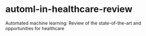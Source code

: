 # automl-in-healthcare-review
Automated machine learning: Review of the state-of-the-art and opportunities for healthcare

